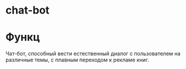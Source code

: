 # chat-bot
# Функц
Чат-бот, способный вести естественный диалог с пользователем на различные темы, с плавным переходом к рекламе книг.
